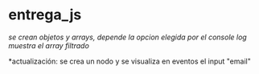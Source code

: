 # entrega_js

*se crean objetos y arrays, depende la opcion elegida por el console log muestra el array filtrado*


*actualización: se crea un nodo y se visualiza en eventos el input "email"
